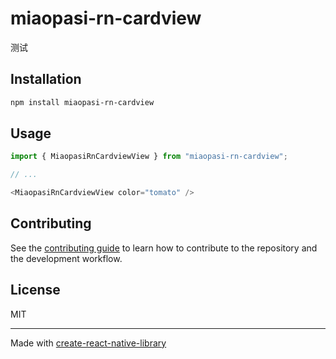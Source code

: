 # miaopasi-rn-cardview

测试

## Installation

```sh
npm install miaopasi-rn-cardview
```

## Usage

```js
import { MiaopasiRnCardviewView } from "miaopasi-rn-cardview";

// ...

<MiaopasiRnCardviewView color="tomato" />
```

## Contributing

See the [contributing guide](CONTRIBUTING.md) to learn how to contribute to the repository and the development workflow.

## License

MIT

---

Made with [create-react-native-library](https://github.com/callstack/react-native-builder-bob)
